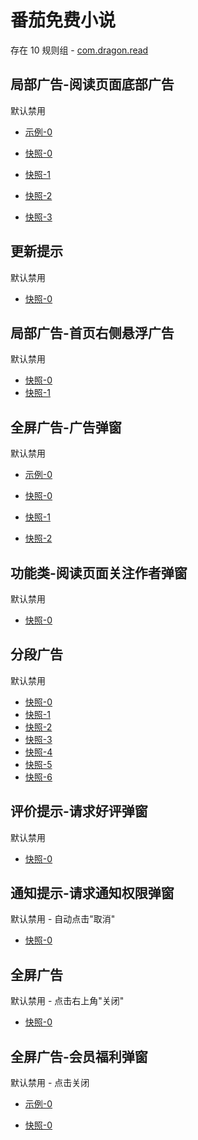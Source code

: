 # 番茄免费小说

存在 10 规则组 - [com.dragon.read](/src/apps/com.dragon.read.ts)

## 局部广告-阅读页面底部广告

默认禁用

- [示例-0](https://m.gkd.li/57941037/d2f7c62c-be88-4668-b276-68bb53edfaad)

- [快照-0](https://i.gkd.li/i/12908734)
- [快照-1](https://i.gkd.li/i/14193836)
- [快照-2](https://i.gkd.li/i/13520314)
- [快照-3](https://i.gkd.li/i/12908734)

## 更新提示

默认禁用

- [快照-0](https://i.gkd.li/i/12716477)

## 局部广告-首页右侧悬浮广告

默认禁用

- [快照-0](https://i.gkd.li/i/12716506)
- [快照-1](https://i.gkd.li/i/13318796)

## 全屏广告-广告弹窗

默认禁用

- [示例-0](https://m.gkd.li/57941037/77c4098a-818f-4d0f-8492-e98818d0da27)

- [快照-0](https://i.gkd.li/i/12910159)
- [快照-1](https://i.gkd.li/i/12878266)
- [快照-2](https://i.gkd.li/i/14292475)

## 功能类-阅读页面关注作者弹窗

默认禁用

- [快照-0](https://i.gkd.li/i/13399505)

## 分段广告

默认禁用

- [快照-0](https://i.gkd.li/i/13520160)
- [快照-1](https://i.gkd.li/i/13843155)
- [快照-2](https://i.gkd.li/i/13520219)
- [快照-3](https://i.gkd.li/i/13674550)
- [快照-4](https://i.gkd.li/i/13674556)
- [快照-5](https://i.gkd.li/i/13816453)
- [快照-6](https://i.gkd.li/i/13816454)

## 评价提示-请求好评弹窗

默认禁用

- [快照-0](https://i.gkd.li/i/14395093)

## 通知提示-请求通知权限弹窗

默认禁用 - 自动点击"取消"

- [快照-0](https://i.gkd.li/i/12716592)

## 全屏广告

默认禁用 - 点击右上角"关闭"

- [快照-0](https://i.gkd.li/i/13191156)

## 全屏广告-会员福利弹窗

默认禁用 - 点击关闭

- [示例-0](https://m.gkd.li/57941037/00f23cee-4271-45fc-9a45-988ae20d0dde)

- [快照-0](https://i.gkd.li/i/14430326)

